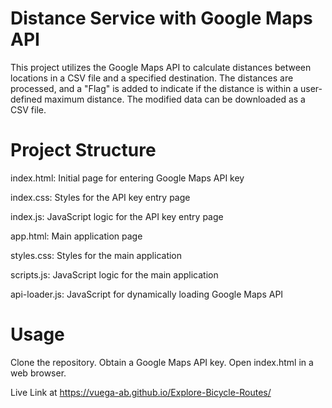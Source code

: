 # Distance Service with Google Maps API
This project utilizes the Google Maps API to calculate distances between locations in a CSV file and a specified destination. The distances are processed, and a "Flag" is added to indicate if the distance is within a user-defined maximum distance. The modified data can be downloaded as a CSV file.

# Project Structure
index.html: Initial page for entering Google Maps API key

index.css: Styles for the API key entry page

index.js: JavaScript logic for the API key entry page

app.html: Main application page

styles.css: Styles for the main application

scripts.js: JavaScript logic for the main application

api-loader.js: JavaScript for dynamically loading Google Maps API

# Usage
Clone the repository.
Obtain a Google Maps API key.
Open index.html in a web browser.

Live Link at https://vuega-ab.github.io/Explore-Bicycle-Routes/
